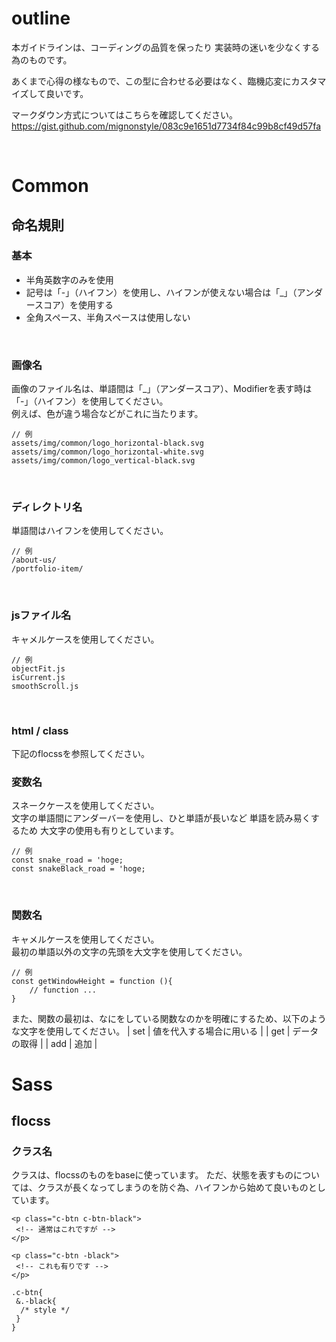 # outline

本ガイドラインは、コーディングの品質を保ったり 実装時の迷いを少なくする為のものです。 

あくまで心得の様なもので、この型に合わせる必要はなく、臨機応変にカスタマイズして良いです。  

マークダウン方式についてはこちらを確認してください。  
https://gist.github.com/mignonstyle/083c9e1651d7734f84c99b8cf49d57fa

 <br>
 

# Common
 
## 命名規則

### 基本
+ 半角英数字のみを使用
+ 記号は「-」（ハイフン）を使用し、ハイフンが使えない場合は「_」（アンダースコア）を使用する
+ 全角スペース、半角スペースは使用しない
 <br>
 
### 画像名
画像のファイル名は、単語間は「_」（アンダースコア）、Modifierを表す時は「-」（ハイフン）を使用してください。    
例えば、色が違う場合などがこれに当たります。
```
// 例
assets/img/common/logo_horizontal-black.svg
assets/img/common/logo_horizontal-white.svg
assets/img/common/logo_vertical-black.svg
```
 <br>

### ディレクトリ名
単語間はハイフンを使用してください。  
```
// 例
/about-us/
/portfolio-item/
```
 <br>

### jsファイル名
キャメルケースを使用してください。  
```
// 例
objectFit.js
isCurrent.js
smoothScroll.js
```
 <br>
 
### html / class
下記のflocssを参照してください。
 <br>
 
### 変数名
スネークケースを使用してください。  
文字の単語間にアンダーバーを使用し、ひと単語が長いなど 単語を読み易くするため 大文字の使用も有りとしています。  
```
// 例
const snake_road = 'hoge;
const snakeBlack_road = 'hoge;
```
 <br>
 
### 関数名
キャメルケースを使用してください。  
最初の単語以外の文字の先頭を大文字を使用してください。  
```
// 例
const getWindowHeight = function (){
    // function ...
}
```

また、関数の最初は、なにをしている関数なのかを明確にするため、以下のような文字を使用してください。
| set | 値を代入する場合に用いる |
| get | データの取得 |
| add | 追加 |






# Sass
 
## flocss

### クラス名
クラスは、flocssのものをbaseに使っています。
ただ、状態を表すものについては、クラスが長くなってしまうのを防ぐ為、ハイフンから始めて良いものとしています。

```
<p class="c-btn c-btn-black">
 <!-- 通常はこれですが -->
</p>

<p class="c-btn -black">
 <!-- これも有りです -->
</p>
```
```
.c-btn{
 &.-black{
  /* style */
 }
}
```

